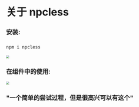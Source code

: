 #  关于 npcless

### **安装:** 
### 
```cmd
npm i npcless
```
<img src="http://a1.qpic.cn/psc?/V50aRgDK3TOgMO1n9Rpc4RmCBV48xQ8B/ruAMsa53pVQWN7FLK88i5pp6HJXSYwYSittG4GSlZGKrddie1ncGH9ewwchVtbQu9tkl6RRXKxMg.vMn9XqUcKTWZvZ2yYOu4yhwhHFY0k0!/b&ek=1&kp=1&pt=0&bo=gAc4BAAAAAADF4k!&tl=1&vuin=3368939477&tm=1651903200&dis_t=1651906102&dis_k=b0db14bcc4f51e9134034fa4e4d1f38c&sce=60-1-1&rf=viewer_4" style="zoom: 50%;" />

### **在组件中的使用:** 

<img src="http://a1.qpic.cn/psc?/V50aRgDK3TOgMO1n9Rpc4RmCBV48xQ8B/ruAMsa53pVQWN7FLK88i5j8cseMU2RkgpbB71BeFPwNak0coF7neEKcTVjQb9gpqoKeyaN.wyS2o3BFcA4CcP2io.M6zBed7Y2*Dji.npwI!/b&ek=1&kp=1&pt=0&bo=gAc4BAAAAAADF4k!&tl=1&vuin=3368939477&tm=1651903200&dis_t=1651906122&dis_k=36a2a5a527621581662bc869051ca605&sce=60-1-1&rf=viewer_4" style="zoom: 50%;" />


### "一个简单的尝试过程，但是很高兴可以有这个"
